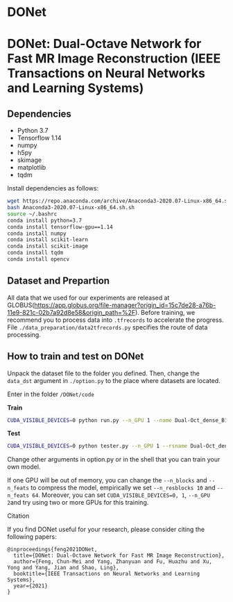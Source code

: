 # DONet
# DONet: Dual-Octave Network for Fast MR Image Reconstruction (IEEE Transactions on Neural Networks and Learning Systems)

## Dependencies
* Python 3.7
* Tensorflow 1.14
* numpy
* h5py
* skimage
* matplotlib
* tqdm

Install dependencies as follows:
```bash
wget https://repo.anaconda.com/archive/Anaconda3-2020.07-Linux-x86_64.sh
bash Anaconda3-2020.07-Linux-x86_64.sh.sh
source ~/.bashrc
conda install python=3.7
conda install tensorflow-gpu==1.14
conda install numpy
conda install scikit-learn
conda install scikit-image
conda install tqdm
conda install opencv
```

## Dataset and Prepartion
All data that we used for our experiments are released at GLOBUS(https://app.globus.org/file-manager?origin_id=15c7de28-a76b-11e9-821c-02b7a92d8e58&origin_path=%2F).
Before training, we recommend you to process data into ```.tfrecords``` to accelerate the progress.  File ```./data_preparation/data2tfrecords.py``` specifies the route of data processing.

## How to train and test on DONet
Unpack the dataset file to the folder you defined. Then, change the ```data_dst``` argument in ```./option.py``` to the place where datasets are located.

Enter in the folder ```/DONet/code```

**Train**
```bash
CUDA_VISIBLE_DEVICES=0 python run.py --n_GPU 1 --name Dual-Oct_dense_B10_lrb3_a0.125_cpd320_1Un3X --n_blocks 10 --n_feats 64 --lr 1e-3 --alpha 0.125 --data_dst coronal_pd_320 --epoch 50 --mask_name 1Un3_320
```

**Test**
```bash
CUDA_VISIBLE_DEVICES=0 python tester.py --n_GPU 1 --rsname Dual-Oct_dense_B10_lrb3_a0.125_cpd320_1Un3X --n_blocks 10 --n_feats 64 --alpha 0.125 --data_dst coronal_pd_320 --mask_name 1Un3_320 --test_only --save_gt --save_results
```

Change other arguments in option.py or in the shell that you can train your own model.

If one GPU will be out of memory, you can change the ```--n_blocks``` and  ```--n_feats``` to compress the model, empirically we set ```--n_resblocks 10``` and ```--n_feats 64```. Moreover, you can set ```CUDA_VISIBLE_DEVICES=0, 1```, ```--n_GPU 2```and try using two or more GPUs for this training.

Citation

If you find DONet useful for your research, please consider citing the following papers:

```
@inproceedings{feng2021DONet,
  title={DONet: Dual-Octave Network for Fast MR Image Reconstruction},
  author={Feng, Chun-Mei and Yang, Zhanyuan and Fu, Huazhu and Xu, Yong and Yang, Jian and Shao, Ling},
  booktitle={IEEE Transactions on Neural Networks and Learning Systems},
  year={2021}
}
```
